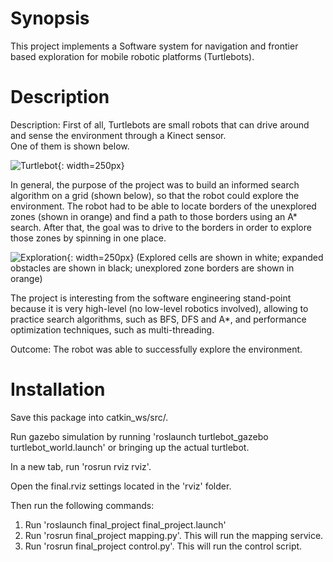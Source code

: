Synopsis
========
This project implements a Software system for navigation and frontier based exploration for mobile robotic platforms (Turtlebots).

Description
========
Description: First of all, Turtlebots are small robots that can drive around and sense the environment through a Kinect sensor.  
One of them is shown below.

![Turtlebot](https://github.com/bnurbekov/FrontierBasedExplorationAndNavigation/blob/master/Turtlebot.jpg){: width=250px}

In general, the purpose of the project was to build an informed search algorithm on a grid (shown below), so that the robot could explore the environment. 
The robot had to be able to locate borders of the unexplored zones (shown in orange) and find a path to those borders using an A* search. After that, the goal was to drive to the borders in order to explore those zones by spinning in one place.

![Exploration](https://github.com/bnurbekov/FrontierBasedExplorationAndNavigation/blob/master/Exploration.png){: width=250px}
(Explored cells are shown in white; expanded obstacles are shown in black; unexplored zone borders are shown in orange)

The project is interesting from the software engineering stand-point because it is very high-level (no low-level robotics involved), allowing to practice search algorithms, such as BFS, DFS and A*, and performance optimization techniques, such as multi-threading.  

Outcome: The robot was able to successfully explore the environment.

Installation
============
Save this package into catkin_ws/src/.

Run gazebo simulation by running 'roslaunch turtlebot_gazebo turtlebot_world.launch' or bringing up the actual turtlebot.

In a new tab, run 'rosrun rviz rviz'.

Open the final.rviz settings located in the 'rviz' folder.

Then run the following commands:
1) Run 'roslaunch final_project final_project.launch'
2) Run 'rosrun final_project mapping.py'. This will run the mapping service.
3) Run 'rosrun final_project control.py'. This will run the control script.

